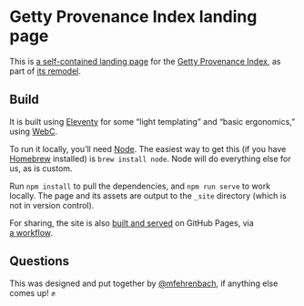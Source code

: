 # Getty Provenance Index landing page

This is [a self-contained landing page](index.webc) for the [Getty Provenance Index](https://www.getty.edu/research/tools/provenance/), as part of [its remodel](https://www.getty.edu/research/tools/provenance/provenance_remodel/index.html).

## Build

It is built using [Eleventy](https://www.11ty.dev) for some “light templating” and “basic ergonomics,” using [WebC](https://www.11ty.dev/docs/languages/webc/).

To run it locally, you’ll need [Node](https://nodejs.org/en). The easiest way to get this (if you have [Homebrew](https://brew.sh) installed) is `brew install node`. Node will do everything else for us, as is custom.

Run `npm install` to pull the dependencies, and `npm run serve` to work locally. The page and its assets are output to the `_site` directory (which is not in version control).

For sharing, the site is also [built and served](https://mfehrenbach.github.io/getty-provenance-landing/) on GitHub Pages, via [a workflow](.github/workflows/build-deploy.yml).

## Questions

This was designed and put together by [@mfehrenbach](https://github.com/mfehrenbach), if anything else comes up! ✊
